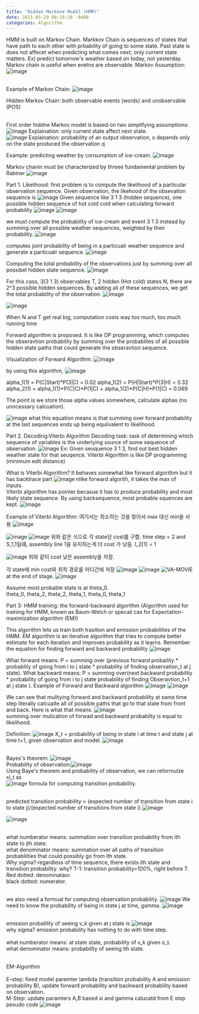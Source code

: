 ```yaml
---
title: "Hidden Markove Model (HMM)"
date: 2021-03-29 08:26:28 -0400
categories: Algorithm
---
```


HMM is built on Markov Chain.  Markkov Chain is sequences of states that have path to each other with prbability of going to some state.  Past state is does not affecet when predicting what comes next; only current state matters.  Ex)  predict tomorrow's weather based on today, not yesterday.  
Markov chain is useful when evetns are observable.
Markov Assumption: ![image](https://user-images.githubusercontent.com/36841216/112824671-cbf94480-90c5-11eb-9143-a580e6245d18.png)

<br/>Example of Markov Chain:  ![image](https://user-images.githubusercontent.com/36841216/112824769-e501f580-90c5-11eb-9704-8ab74cea9b68.png)

Hidden Markov Chain: both observable events (words) and unobservable (POS)

<br/>First order hiddne Markov model is based on two simplifying assumptions:
![image](https://user-images.githubusercontent.com/36841216/112825096-4de96d80-90c6-11eb-8834-796a43ad6173.png)
Explaination: only current state affect next state.
<br/>
![image](https://user-images.githubusercontent.com/36841216/112825105-52158b00-90c6-11eb-8a78-bbf72498b9c4.png)
Explaination: probability of an output observation, o depends only on the state produced the observation q

Example:  predicting weather by consumption of ice-cream.
![image](https://user-images.githubusercontent.com/36841216/112826035-7160e800-90c7-11eb-8505-7da72661f180.png)

Markov chanin must be characterized by threee fundamental problem by Rabiner
![image](https://user-images.githubusercontent.com/36841216/112825612-f39cdc80-90c6-11eb-8626-c1e40d553d3f.png)

Part 1. Likelihood:  first problem is to compute the likelihood of a particular observation sequence. 
Given observation, the likehood of the obsevation sequence is  ![image](https://user-images.githubusercontent.com/36841216/112826908-9570f900-90c8-11eb-9fdf-02cee651d0c4.png)
Given sequence like 3 1 3 (hidden sequence), one possible hidden sequence of hot cold cold when calculating forward probability
![image](https://user-images.githubusercontent.com/36841216/112827037-c2251080-90c8-11eb-81af-ee8f8856d3a9.png)
![image](https://user-images.githubusercontent.com/36841216/112827061-ce10d280-90c8-11eb-8ad3-4115e5c39aa7.png)

we must compute the probability of ice-cream and event 3 1 3 instead by summing over all possible weather sequences, weighted by their probability.
![image](https://user-images.githubusercontent.com/36841216/112827314-221bb700-90c9-11eb-9af8-6aa68378b0ee.png)

computes joint probability of being in a particualr weather sequence and generate a particualr sequence.
![image](https://user-images.githubusercontent.com/36841216/112827340-2c3db580-90c9-11eb-8e3c-29bdc3ce4c89.png)

Computing the total probability of the observations just by summing over all possibel hidden state sequence.
![image](https://user-images.githubusercontent.com/36841216/112827684-a3734980-90c9-11eb-890a-75f638fbec29.png)

For this cass, 3(3 1 3) observables T, 2 hidden (Hot cold) states N, there are 2^3 possible hidden sequences.  By adding all of these sequences, we get the total probability of the observation.
![image](https://user-images.githubusercontent.com/36841216/112829050-863f7a80-90cb-11eb-9cb5-74330c2b4a55.png)

![image](https://user-images.githubusercontent.com/36841216/112827900-efbe8980-90c9-11eb-9a92-1593d945affc.png)

When N and T get real big, computation costs way too much, too much running time

Forward algorithm is proposed.  It is like DP programming, which computes the obseravtion probability by summing over the probablites of all possible hidden state paths that could generate the obseravtion sequence.  

Visualization of Forward Algorithm:
![image](https://user-images.githubusercontent.com/36841216/112829527-344b2480-90cc-11eb-8363-917d1c63cfe9.png)

by using this algorithm, ![image](https://user-images.githubusercontent.com/36841216/112829899-c3583c80-90cc-11eb-8496-63a08d87a63b.png)

alpha_1(1) = P(C|Start)*P(3|C) = 0.02
alpha_1(2) = P(H|Start)*P(3|H) = 0.32 
alpha_2(1) = alpha_1(1)*P(C|C)*P(1|C) + alpha_1(2)*P(C|H)*P(1|C) = 0.069  

The point is we store those alpha values somewhere, calculate alphas (no unncessary calcuation).

![image](https://user-images.githubusercontent.com/36841216/112831241-a1f85000-90ce-11eb-9d4f-89eccae1446a.png)
what this equation means is that summing over forward probability at the last sequences ends up being equilvalent to likelihood.



Part 2. Decoding:Viterbi Algorithm
Decoding task: task of determining which sequence of variables is the underlying source of some sequence of observation.
![image](https://user-images.githubusercontent.com/36841216/112831753-5db97f80-90cf-11eb-93ac-4dfe65fe80e7.png)
Ex: Given seuquence 3 1 3, find out best hidden weather state for that seuqence.
Viterbi Algorithm is like DP programming (minimum edit distance)

What is Viterbi Algorithm?
It behaves somewhat like forward algorithm but it has backtrace part
![image](https://user-images.githubusercontent.com/36841216/112835758-ac1d4d00-90d4-11eb-8739-048ac03d4f6a.png)
nlike forward algorith, it takes the max of inputs.  
Viterbi algorithm has pointer becasue it has to produce probability and most likely state sequence.  By using backsequence, most probable squences are kept.
![image](https://user-images.githubusercontent.com/36841216/112835722-9f005e00-90d4-11eb-84ec-a7d3718bed58.png)

Example of Viterbi Algorithm: 여기서는 최소하는 것을 찾아서 max 대신 min을 사용
![image](https://user-images.githubusercontent.com/36841216/112836069-12a26b00-90d5-11eb-81a6-c45ee865a2d3.png)

![image](https://user-images.githubusercontent.com/36841216/112836111-1e8e2d00-90d5-11eb-9b8d-9006aa89c7a5.png)
![image](https://user-images.githubusercontent.com/36841216/112836585-c277d880-90d5-11eb-8fe2-600b1372c55e.png)
위와 같은 식으로 각 state당 cost를 구함.  time step = 2 and S_1,1일떄, assembly line 1을 유지하는게 더 cost 가 낮음.
l_2[1] = 1

![image](https://user-images.githubusercontent.com/36841216/112836896-24384280-90d6-11eb-930b-34cd379eb1fb.png)
위와 같이 cost 낮은 assembly을 저장.

각 state에 min cost와 최적 경로를 어디간에 저장
![image](https://user-images.githubusercontent.com/36841216/112837187-87c27000-90d6-11eb-994a-cdd24cc43449.png)
![image](https://user-images.githubusercontent.com/36841216/112837201-8d1fba80-90d6-11eb-9813-aebfb4a9d120.png)
![VA-MOVIE](https://user-images.githubusercontent.com/36841216/112837582-08816c00-90d7-11eb-9363-b5d252b019c6.GIF)
at the end of stage.
![image](https://user-images.githubusercontent.com/36841216/112837712-2ea70c00-90d7-11eb-8e6b-db8daddf4017.png)

Assume most probable state is at theta_0.  
theta_0, theta_2, theta_2, theta_1, theta_0, theta_1 

Part 3: HMM training: the forward-backward algorithm (Algorithm used for training for HMM, known as Baum-Welch or specail cas for Expectation-maximization algorithm (EM))

This algorithm lets us train both trasition and emission probabilities of the HMM.
EM algorithm is an iterative algorithm that tries to compute better estimate for each iteration and improves probability as it learns.
Remember the equation for finding forward and backward probability
![image](https://user-images.githubusercontent.com/36841216/112934363-93f11080-915c-11eb-80c4-3f0a6fb2f070.png)

What forward means: 
P =  summing over (previous forward probaility * probablity of going from i to j state * probability of finding observation_t at j state).
What backward means: 
P = summing over(next backward probabiltiy * probability of going from i to j state probability of finding Obseravtion_t+1 at j state ).
Example of Forward and Backward algorithm
![image](https://user-images.githubusercontent.com/36841216/112935558-f814d400-915e-11eb-8fb3-f56a06a79bcd.png)
![image](https://user-images.githubusercontent.com/36841216/112935695-3a3e1580-915f-11eb-9dab-2c94299a0210.png)

We can see that mulitying forward and backward probability at same time step literally calcualte all of possible paths that go to that state from front and back. Here is what that means.
![image](https://user-images.githubusercontent.com/36841216/112935901-ae78b900-915f-11eb-896b-648f962aaf86.png)
<br/>summing over mulication of forwad and backward probabilty is equal to likelihood.

Definition: ![image](https://user-images.githubusercontent.com/36841216/112951967-e6d7c180-9176-11eb-9be6-f95af75e47e7.png)
X_t = probability of being in state i at time t and state j at time t+1, given observation and model.
![image](https://user-images.githubusercontent.com/36841216/112952133-21d9f500-9177-11eb-80e0-af7b661042e4.png)

<br/>Bayes's theorem:  ![image](https://user-images.githubusercontent.com/36841216/112950981-d7a44400-9175-11eb-9b03-0cf257e86d2f.png)
<br/>Probability of observation:![image](https://user-images.githubusercontent.com/36841216/112952343-58b00b00-9177-11eb-81df-2d5a61ecc9ab.png)
<br/>Using Baye's theorem and probability of observation, we can reformulze xi_t as 
<br/>![image](https://user-images.githubusercontent.com/36841216/112952479-7ed5ab00-9177-11eb-91cb-faf5b8204abc.png)
formula for computing transition probability.

<br/>predicted transition probability = (expected number of transition from state i to state j)/(expected number of transitions from state i)
![image](https://user-images.githubusercontent.com/36841216/112954802-b6dded80-9179-11eb-9399-bd1363a9e53a.png)

![image](https://user-images.githubusercontent.com/36841216/112956733-b7778380-917b-11eb-8b8d-4e09bbbdf56a.png)

<br/> what numberator means: summation over transition probability from ith state to jth state.
<br/> what denominator means: summation over all paths of transition probabilities that could possibly go from ith state.
<br/> Why sigma? regardless of time sequence, there exists ith state and transition probability. why? T-1: transition probability=100%, right before T. 
<br/>Red dotted: denominataor.
<br/>black dotted: numerator.

<br/> we also need a formual for computing observation probability.
![image](https://user-images.githubusercontent.com/36841216/112955334-45eb0580-917a-11eb-908a-75df8d5cf345.png)
We need to know the probability of being in state j at time, gamma.
![image](https://user-images.githubusercontent.com/36841216/112955942-e4776680-917a-11eb-8f13-ec632e3cd371.png)

<br/> emission probalility of seeing v_k given at j state is ![image](https://user-images.githubusercontent.com/36841216/112956191-27d1d500-917b-11eb-8663-6ab8fb221847.png)
<br/> why sigma? emission probability has nothing to do with time step.  
<br/> what numberator means: at state state, probability of v_k given o_t.
<br/> what denominator means: probability of seeing ith state.

<br/> EM-Algorithm  
<br/> E-step: fixed model paremter lambda (transition probability A and emission probability B), update forward probability and backward probability based on observation.
<br/> M-Step: update paramters A,B based xi and gamma calucatd from E step
<br/> pesudo code
![image](https://user-images.githubusercontent.com/36841216/112960364-4fc33780-917f-11eb-8b18-c60836b09344.png)


